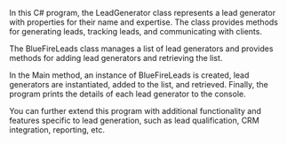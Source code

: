In this C# program, the LeadGenerator class represents a lead generator with properties for their name and expertise. The class provides methods for generating leads, tracking leads, and communicating with clients.

The BlueFireLeads class manages a list of lead generators and provides methods for adding lead generators and retrieving the list.

In the Main method, an instance of BlueFireLeads is created, lead generators are instantiated, added to the list, and retrieved. Finally, the program prints the details of each lead generator to the console.

You can further extend this program with additional functionality and features specific to lead generation, such as lead qualification, CRM integration, reporting, etc.

